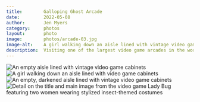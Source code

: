 ```yaml
---
title:        Galloping Ghost Arcade
date:         2022-05-08
author:       Jen Myers
category:     photos
layout:       photo
image:        photos/arcade-03.jpg
image-alt:    A girl walking down an aisle lined with vintage video game cabinets
description:  Visiting one of the largest video game arcades in the world
---
```


<div><img alt="An empty aisle lined with vintage video game cabinets" src="{{ site.baseurl }}/images/photos/arcade-06.jpg" /></div>
<div><img alt="A girl walking down an aisle lined with video game cabinets" src="{{ site.baseurl }}/images/photos/arcade-03.jpg" /></div>
<div><img alt="An empty, darkened aisle lined with vintage video game cabinets" src="{{ site.baseurl }}/images/photos/arcade-04.jpg" /></div>
<div><img alt="Detail on the title and main image from the video game Lady Bug featuring  two women wearing stylized insect-themed costumes" src="{{ site.baseurl }}/images/photos/arcade-05.jpg" /></div>

